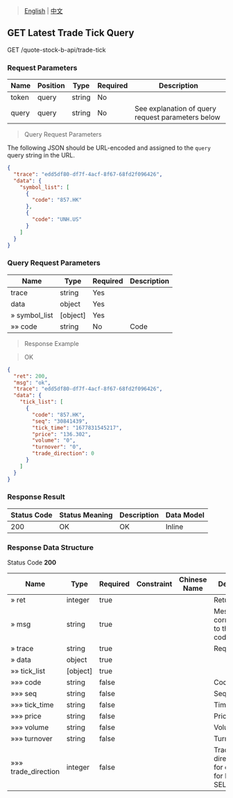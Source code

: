 > [English](./latest_transaction_price_query.md) | [中文](./latest_transaction_price_query_cn.md)

## GET Latest Trade Tick Query

GET /quote-stock-b-api/trade-tick

### Request Parameters

| Name      | Position | Type   | Required | Description                                      |
| --------- | -------- | ------ | -------- | ------------------------------------------------ |
| token     | query    | string | No       |                                                  |
| query     | query    | string | No       | See explanation of query request parameters below |

> Query Request Parameters

The following JSON should be URL-encoded and assigned to the `query` query string in the URL.
```json
{
  "trace": "edd5df80-df7f-4acf-8f67-68fd2f096426",
  "data": {
    "symbol_list": [
      {
        "code": "857.HK"
      },
      {
        "code": "UNH.US"
      }
    ]
  }
}
```

### Query Request Parameters

| Name           | Type      | Required | Description |
| -------------- | --------- | -------- | ----------- |
| trace          | string    | Yes      |             |
| data           | object    | Yes      |             |
| » symbol_list  | [object]  | Yes      |             |
| »» code        | string    | No       | Code        |

> Response Example

> OK

```json
{
  "ret": 200,
  "msg": "ok",
  "trace": "edd5df80-df7f-4acf-8f67-68fd2f096426",
  "data": {
    "tick_list": [
      {
        "code": "857.HK",
        "seq": "30841439",
        "tick_time": "1677831545217",
        "price": "136.302",
        "volume": "0",
        "turnover": "0",
        "trade_direction": 0
      }
    ]
  }
}
```
### Response Result

| Status Code | Status Meaning | Description | Data Model |
| ----------- | -------------- | ----------- | ---------- |
| 200         | OK             | OK          | Inline     |

### Response Data Structure

Status Code **200**

| Name              | Type     | Required | Constraint | Chinese Name | Description |
| ----------------- | -------- | -------- | ---------- | ------------ | ----------- |
| » ret             | integer  | true     |            |              | Return code |
| » msg             | string   | true     |            |              | Message corresponding to the return code |
| » trace           | string   | true     |            |              | Request trace |
| » data            | object   | true     |            |              |             |
| »» tick_list      | [object] | true     |            |              |             |
| »»» code          | string   | false    |            |              | Code        |
| »»» seq           | string   | false    |            |              | Sequence    |
| »»» tick_time     | string   | false    |            |              | Timestamp   |
| »»» price         | string   | false    |            |              | Price       |
| »»» volume        | string   | false    |            |              | Volume      |
| »»» turnover      | string   | false    |            |              | Turnover    |
| »»» trade_direction | integer | false    |            |              | Trading direction, 0 for default, 1 for BUY, 2 for SELL |
